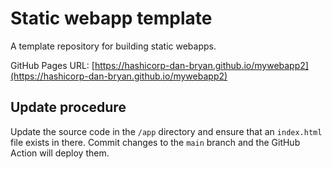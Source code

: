 # Static webapp template

A template repository for building static webapps.

GitHub Pages URL: [https://hashicorp-dan-bryan.github.io/mywebapp2](https://hashicorp-dan-bryan.github.io/mywebapp2)

## Update procedure

Update the source code in the `/app` directory and ensure that an `index.html` file exists in there. Commit changes to the `main` branch and the GitHub Action will deploy them.